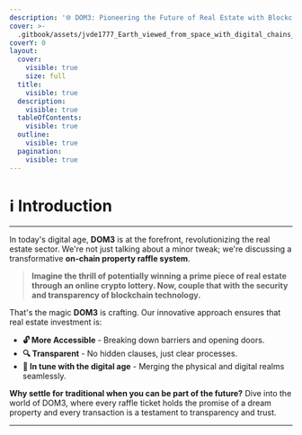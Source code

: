```yaml
---
description: '🌐 DOM3: Pioneering the Future of Real Estate with Blockchain 🌐'
cover: >-
  .gitbook/assets/jvde1777_Earth_viewed_from_space_with_digital_chains_surroundin_12293049-32ac-4d44-a003-ee47a6b115f0.png
coverY: 0
layout:
  cover:
    visible: true
    size: full
  title:
    visible: true
  description:
    visible: true
  tableOfContents:
    visible: true
  outline:
    visible: true
  pagination:
    visible: true
---
```


# ℹ Introduction

***

In today's digital age, **DOM3** is at the forefront, revolutionizing the real estate sector. We're not just talking about a minor tweak; we're discussing a transformative **on-chain property raffle system**.

> **Imagine the thrill of potentially winning a prime piece of real estate through an online crypto lottery. Now, couple that with the security and transparency of blockchain technology.**&#x20;

That's the magic **DOM3** is crafting. Our innovative approach ensures that real estate investment is:

* **🔓 More Accessible** - Breaking down barriers and opening doors.
* **🔍 Transparent** - No hidden clauses, just clear processes.
* **🌟 In tune with the digital age** - Merging the physical and digital realms seamlessly.

**Why settle for traditional when you can be part of the future?** Dive into the world of DOM3, where every raffle ticket holds the promise of a dream property and every transaction is a testament to transparency and trust.

***
